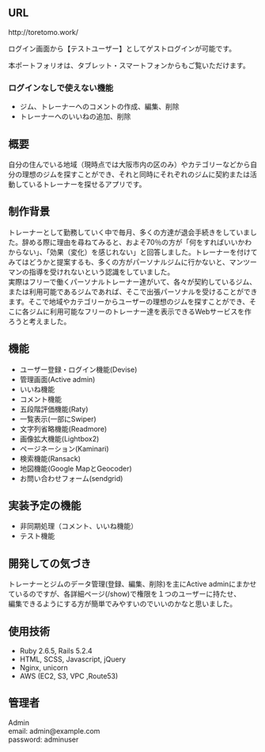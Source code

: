 <h2>URL</h2>
<p>http://toretomo.work/</p>
<p>ログイン画面から【テストユーザー】としてゲストログインが可能です。</p>
<p>本ポートフォリオは、タブレット・スマートフォンからもご覧いただけます。</p>

<h3>ログインなしで使えない機能</h3>
<ul>
  <li>ジム、トレーナーへのコメントの作成、編集、削除</li>
  <li>トレーナーへのいいねの追加、削除</li>
</ul>

<h2>概要</h2>
<p>自分の住んでいる地域（現時点では大阪市内の区のみ）やカテゴリーなどから自分の理想のジムを探すことができ、それと同時にそれぞれのジムに契約または活動しているトレーナーを探せるアプリです。</p>

<h2>制作背景</h2>
<p>トレーナーとして勤務していく中で毎月、多くの方達が退会手続きをしていました。辞める際に理由を尋ねてみると、およそ70％の方が「何をすればいいかわからない」、「効果（変化）を感じれない」と回答しました。トレーナーを付けてみてはどうかと提案するも、多くの方がパーソナルジムに行かないと、マンツーマンの指導を受けれないという認識をしていました。</br>実際はフリーで働くパーソナルトレーナー達がいて、各々が契約しているジム、または利用可能であるジムであれば、そこで出張パーソナルを受けることができます。そこで地域やカテゴリーからユーザーの理想のジムを探すことができ、そこに各ジムに利用可能なフリーのトレーナー達を表示できるWebサービスを作ろうと考えました。
</p>

<h2>機能</h2>
<ul>
  <li>ユーザー登録・ログイン機能(Devise)</li>
  <li>管理画面(Active admin)</li>
  <li>いいね機能</li>
  <li>コメント機能</li>
  <li>五段階評価機能(Raty)</li>
  <li>一覧表示(一部にSwiper)</li>
  <li>文字列省略機能(Readmore)</li>
  <li>画像拡大機能(Lightbox2)</li>
  <li>ページネーション(Kaminari)</li>
  <li>検索機能(Ransack)</li>
  <li>地図機能(Google MapとGeocoder)</li>
  <li>お問い合わせフォーム(sendgrid)</li>
</ul>

<h2>実装予定の機能</h2>
<ul>
  <li>非同期処理（コメント、いいね機能）</li>
  <li>テスト機能</li>
</ul>

<h2>開発しての気づき</h2>
<p>トレーナーとジムのデータ管理(登録、編集、削除)を主にActive adminにまかせているのですが、各詳細ページ(/show)で権限を１つのユーザーに持たせ、</br>
編集できるようにする方が簡単でみやすいのでいいのかなと思いました。</p>

<h2>使用技術</h2>
<ul>
  <li>Ruby 2.6.5, Rails 5.2.4</li>
  <li>HTML, SCSS, Javascript, jQuery</li>
  <li>Nginx, unicorn</li>
  <li>AWS (EC2, S3, VPC ,Route53)</li>
</ul>

<h2>管理者</h2>
<p>Admin</br>
email: admin@example.com</br>
password: adminuser</br></p>
